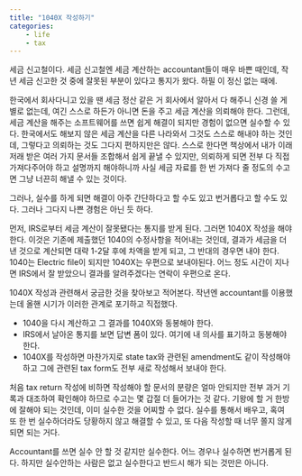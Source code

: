 ```yaml
---
title: "1040X 작성하기"
categories:
    - life
    - tax
---
```


세금 신고철이다. 세금 신고철엔 세금 계산하는 accountant들이 매우 바쁜 때인데, 작년 세금 신고한 것 중에 잘못된 부분이 있다고 통지가 왔다. 하필 이 정신 없는 때에.

한국에서 회사다니고 있을 땐 세금 정산 같은 거 회사에서 알아서 다 해주니 신경 쓸 게 별로 없는데, 여긴 스스로 하든가 아니면 돈을 주고 세금 계산을 의뢰해야 한다. 그런데, 세금 계산을 해주는 소프트웨어를 쓰면 쉽게 해결이 되지만 경험이 없으면 실수할 수 있다. 한국에서도 해보지 않은 세금 계산을 다른 나라와서 그것도 스스로 해내야 하는 것인데, 그렇다고 의뢰하는 것도 그다지 편하지만은 않다. 스스로 한다면 책상에서 내가 이래 저래 받은 여러 가지 문서들 조합해서 쉽게 끝낼 수 있지만, 의뢰하게 되면 전부 다 직접 가져다주어야 하고 설명까지 해야하니까 사실 세금 자료를 한 번 가져다 줄 정도의 수고면 그냥 너끈히 해낼 수 있는 것이다.

그러나, 실수를 하게 되면 해결이 아주 간단하다고 할 수도 있고 번거롭다고 할 수도 있다. 그러나 그다지 나쁜 경험은 아닌 듯 하다.

먼저, IRS로부터 세금 계산이 잘못됐다는 통지를 받게 된다. 그러면 1040X 작성을 해야 한다. 이것은 기존에 제출했던 1040의 수정사항을 적어내는 것인데, 결과가 세금을 더 낸 것으로 계산되면 대략 1-2달 후에 차액을 받게 되고, 그 반대의 경우면 내야 한다. 1040는 Electric file이 되지만 1040X는 우편으로 보내야된다. 어느 정도 시간이 지나면 IRS에서 잘 받았으니 결과를 알려주겠다는 연락이 우편으로 온다. 

1040X 작성과 관련해서 궁금한 것을 찾아보고 적어본다. 작년엔 accountant를 이용했는데 올핸 시기가 이러한 관계로 포기하고 직접했다. 

- 1040을 다시 계산하고 그 결과를 1040X와 동봉해야 한다.
- IRS에서 날아온 통지를 보면 답변 폼이 있다. 여기에 내 의사를 표기하고 동봉해야 한다. 
- 1040X를 작성하면 마찬가지로 state tax와 관련된 amendment도 같이 작성해야 하고 그에 관련된 tax form도 전부 새로 작성해서 보내야 한다.

처음 tax return 작성에 비하면 작성해야 할 문서의 분량은 얼마 안되지만 전부 과거 기록과 대조하여 확인해야 하므로 수고는 몇 갑절 더 들어가는 것 같다. 기왕에 할 거 한방에 잘해야 되는 것인데, 이미 실수한 것을 어찌할 수 없다. 실수를 통해서 배우고, 혹여 또 한 번 실수하더라도 당황하지 않고 해결할 수 있고, 또 다음 작성할 때 너무 쫄지 않게 되면 되는 거다. 

Accountant를 쓰면 실수 안 할 것 같지만 실수한다. 어느 경우나 실수하면 번거롭게 된다. 하지만 실수안하는 사람은 없고 실수한다고 반드시 해가 되는 것만은 아니다. 
